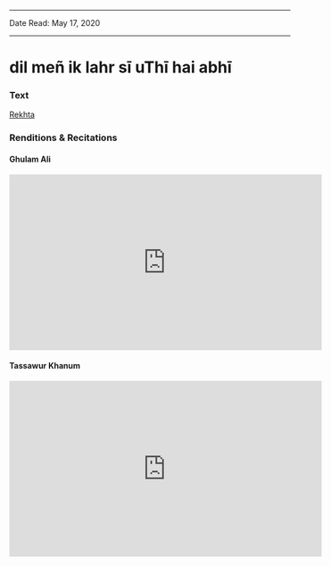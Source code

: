 
---

Date Read: May 17, 2020

---


# dil meñ ik lahr sī uThī hai abhī 


### Text

[Rekhta](https://www.rekhta.org/ghazals/dil-men-ik-lahr-sii-uthii-hai-abhii-nasir-kazmi-ghazals?lang=ur)

### Renditions & Recitations

#### Ghulam Ali

<iframe width="560" height="315" src="https://www.youtube.com/embed/VoAlBP16mG8" title="YouTube video player" frameborder="0" allow="accelerometer; autoplay; clipboard-write; encrypted-media; gyroscope; picture-in-picture" allowfullscreen></iframe>

#### Tassawur Khanum

<iframe width="560" height="315" src="https://www.youtube.com/embed/J3Cq1KS53Iw" title="YouTube video player" frameborder="0" allow="accelerometer; autoplay; clipboard-write; encrypted-media; gyroscope; picture-in-picture" allowfullscreen></iframe>

